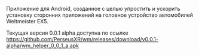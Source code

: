 Приложение для Android, созданное с целью упростить и ускорить установку сторонних приложений на головное устройство автомобилей Weltmeister EX5.

Текущая версия 0.0.1 alpha доступна по ссылке
https://github.com/PerseusXR/wm/releases/download/v0.0.1-alpha/wm_helper_0_0_1_a.apk
